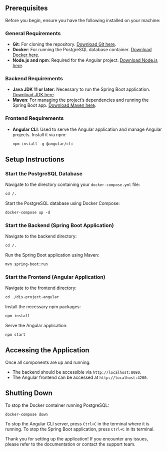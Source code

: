 ## Prerequisites

Before you begin, ensure you have the following installed on your machine:

### General Requirements
- **Git**: For cloning the repository. [Download Git here](https://git-scm.com/downloads).
- **Docker**: For running the PostgreSQL database container. [Download Docker here](https://www.docker.com/products/docker-desktop).
- **Node.js and npm**: Required for the Angular project. [Download Node.js here](https://nodejs.org/en/download/).

### Backend Requirements
- **Java JDK 11 or later**: Necessary to run the Spring Boot application. [Download JDK here](https://adoptopenjdk.net/).
- **Maven**: For managing the project’s dependencies and running the Spring Boot app. [Download Maven here](https://maven.apache.org/download.cgi).

### Frontend Requirements
- **Angular CLI**: Used to serve the Angular application and manage Angular projects. Install it via npm:
  ```markdown
  npm install -g @angular/cli
  ```

## Setup Instructions

### Start the PostgreSQL Database
Navigate to the directory containing your `docker-compose.yml` file:
```markdown
cd /.
```
Start the PostgreSQL database using Docker Compose:
```markdown
docker-compose up -d
```

### Start the Backend (Spring Boot Application)
Navigate to the backend directory:
```markdown
cd /.
```
Run the Spring Boot application using Maven:
```markdown
mvn spring-boot:run
```

### Start the Frontend (Angular Application)
Navigate to the frontend directory:
```markdown
cd ./dis-project-angular
```
Install the necessary npm packages:
```markdown
npm install
```
Serve the Angular application:
```markdown
npm start
```

## Accessing the Application
Once all components are up and running:
- The backend should be accessible via `http://localhost:8080`.
- The Angular frontend can be accessed at `http://localhost:4200`.

## Shutting Down
To stop the Docker container running PostgreSQL:
```markdown
docker-compose down
```
To stop the Angular CLI server, press `Ctrl+C` in the terminal where it is running.
To stop the Spring Boot application, press `Ctrl+C` in its terminal.

Thank you for setting up the application! If you encounter any issues, please refer to the documentation or contact the support team.

